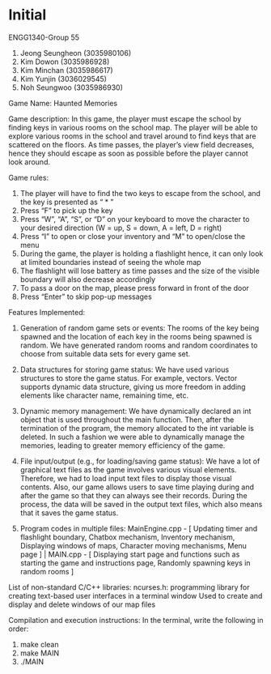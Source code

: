 # Initial
ENGG1340-Group 55 
1. Jeong Seungheon (3035980106)
2. Kim Dowon (3035986928)
3. Kim Minchan (3035986617)
4. Kim Yunjin (3036029545)
5. Noh Seungwoo (3035986930)

Game Name: Haunted Memories

Game description: 
In this game, the player must escape the school by finding keys in various rooms on the school map. The player will be able to explore various rooms in the school and travel around to find keys that are scattered on the floors. As time passes, the player’s view field decreases, hence they should escape as soon as possible before the player cannot look around. 

Game rules:
1. The player will have to find the two keys to escape from the school, and the key is presented as “ * ”
2. Press “F” to pick up the key
3. Press “W”, “A”, “S”, or “D” on your keyboard to move the character to your desired direction (W = up, S = down, A = left, D = right)
4. Press “I” to open or close your inventory and “M” to open/close the menu
5. During the game, the player is holding a flashlight hence, it can only look at limited boundaries instead of seeing the whole map
6. The flashlight will lose battery as time passes and the size of the visible boundary will also decrease accordingly
7. To pass a door on the map, please press forward in front of the door
8. Press “Enter” to skip pop-up messages

Features Implemented:
1. Generation of random game sets or events: The rooms of the key being spawned and the location of each key in the rooms being spawned is random. We have generated random rooms and random coordinates to choose from suitable data sets for every game set.

2. Data structures for storing game status: We have used various structures to store the game status. For example, vectors. Vector supports dynamic data structure, giving us more freedom in adding elements like character name, remaining time, etc.

3. Dynamic memory management: We have dynamically declared an int object that is used throughout the main function. Then, after the termination of the program, the memory allocated to the int variable is deleted. In such a fashion we were able to dynamically manage the memories, leading to greater memory efficiency of the game.

4. File input/output (e.g., for loading/saving game status): We have a lot of graphical text files as the game involves various visual elements. Therefore, we had to load input text files to display those visual contents. Also, our game allows users to save time playing during and after the game so that they can always see their records. During the process, the data will be saved in the output text files, which also means that it saves the game status.

5. Program codes in multiple files: MainEngine.cpp - [ Updating timer and flashlight boundary, Chatbox mechanism, Inventory mechanism, Displaying windows of maps, Character moving mechanisms, Menu page ] | MAIN.cpp - [ Displaying start page and functions such as starting the game and instructions page, Randomly spawning keys in random rooms ]

List of non-standard C/C++ libraries:
ncurses.h: programming library for creating text-based user interfaces in a terminal window
Used to create and display and delete windows of our map files

Compilation and execution instructions:
In the terminal, write the following in order:
1. make clean
2. make MAIN
3. ./MAIN
